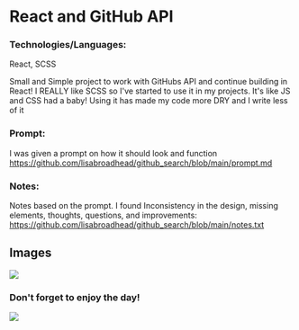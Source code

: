 # React and GitHub API

### Technologies/Languages: 
React, SCSS

Small and Simple project to work with GitHubs API and continue building in React! I REALLY like SCSS so I've started to use it in my projects. It's like JS and CSS had a baby! Using it has made my code more DRY and I write less of it



### Prompt:
I was given a prompt on how it should look and function<br/>
https://github.com/lisabroadhead/github_search/blob/main/prompt.md

### Notes:
Notes based on the prompt. I found Inconsistency in the design, missing elements, thoughts, questions, and improvements:<br/>
https://github.com/lisabroadhead/github_search/blob/main/notes.txt

## Images
![]([https://github.com/lisabroadhead/FrontEndDevelopment/blob/main/css.gif](https://github.com/lisabroadhead/github_search/blob/main/Screen%20Recording%202022-06-02%20at%2010.06.05%20AM.gif))

### Don't forget to enjoy the day!
![](https://github.com/lisabroadhead/FrontEndDevelopment/blob/main/css.gif)
